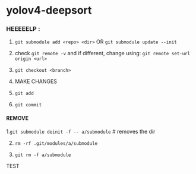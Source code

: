 # yolov4-deepsort
### HEEEEELP : 

1.
	```git submodule add <repo> <dir>```
						OR
	```git submodule update --init```

3. check ```git remote -v``` and if different, change using: ```git remote set-url origin <url>```
5. ```git checkout <branch>```
6. MAKE CHANGES
7. ```git add```
8. ```git commit```


#### REMOVE
1.`git submodule deinit -f -- a/submodule`    # removes the dir

2. `rm -rf .git/modules/a/submodule`

3. `git rm -f a/submodule`


TEST
